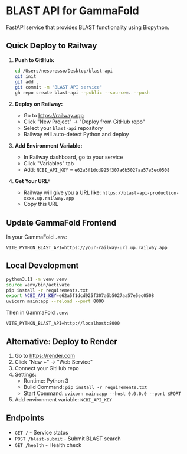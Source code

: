 # BLAST API for GammaFold

FastAPI service that provides BLAST functionality using Biopython.

## Quick Deploy to Railway

1. **Push to GitHub:**
   ```bash
   cd /Users/nespresso/Desktop/blast-api
   git init
   git add .
   git commit -m "BLAST API service"
   gh repo create blast-api --public --source=. --push
   ```

2. **Deploy on Railway:**
   - Go to https://railway.app
   - Click "New Project" → "Deploy from GitHub repo"
   - Select your `blast-api` repository
   - Railway will auto-detect Python and deploy

3. **Add Environment Variable:**
   - In Railway dashboard, go to your service
   - Click "Variables" tab
   - Add: `NCBI_API_KEY` = `e62a5f1dcd925f307a6b5027aa57e5ec0508`

4. **Get Your URL:**
   - Railway will give you a URL like: `https://blast-api-production-xxxx.up.railway.app`
   - Copy this URL

## Update GammaFold Frontend

In your GammaFold `.env`:
```
VITE_PYTHON_BLAST_API=https://your-railway-url.up.railway.app
```

## Local Development

```bash
python3.11 -m venv venv
source venv/bin/activate
pip install -r requirements.txt
export NCBI_API_KEY=e62a5f1dcd925f307a6b5027aa57e5ec0508
uvicorn main:app --reload --port 8000
```

Then in GammaFold `.env`:
```
VITE_PYTHON_BLAST_API=http://localhost:8000
```

## Alternative: Deploy to Render

1. Go to https://render.com
2. Click "New +" → "Web Service"
3. Connect your GitHub repo
4. Settings:
   - Runtime: Python 3
   - Build Command: `pip install -r requirements.txt`
   - Start Command: `uvicorn main:app --host 0.0.0.0 --port $PORT`
5. Add environment variable: `NCBI_API_KEY`

## Endpoints

- `GET /` - Service status
- `POST /blast-submit` - Submit BLAST search
- `GET /health` - Health check

